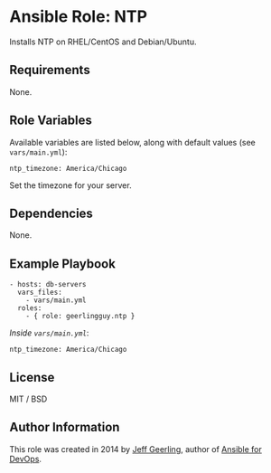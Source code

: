 # Ansible Role: NTP

Installs NTP on RHEL/CentOS and Debian/Ubuntu.

## Requirements

None.

## Role Variables

Available variables are listed below, along with default values (see `vars/main.yml`):

    ntp_timezone: America/Chicago

Set the timezone for your server.

## Dependencies

None.

## Example Playbook

    - hosts: db-servers
      vars_files:
        - vars/main.yml
      roles:
        - { role: geerlingguy.ntp }

*Inside `vars/main.yml`*:

    ntp_timezone: America/Chicago

## License

MIT / BSD

## Author Information

This role was created in 2014 by [Jeff Geerling](http://jeffgeerling.com/), author of [Ansible for DevOps](http://ansiblefordevops.com/).
